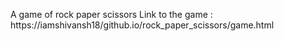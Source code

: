 A game of rock paper scissors 
Link to the game : https://iamshivansh18/github.io/rock_paper_scissors/game.html
